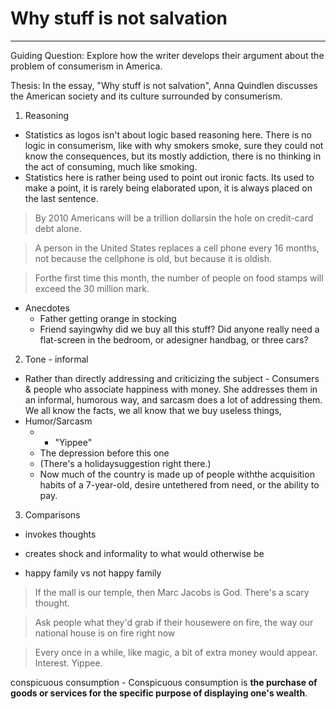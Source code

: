 # Why stuff is not salvation
---

Guiding Question: Explore how the writer develops their argument about the problem of consumerism in America.

Thesis:
In the essay, "Why stuff is not salvation", Anna Quindlen discusses the American society and its culture surrounded by consumerism.

1. Reasoning
- Statistics as logos isn't about logic based reasoning here. There is no logic in consumerism, like with why smokers smoke, sure they could not know the consequences, but its mostly addiction, there is no thinking in the act of consuming, much like smoking.
- Statistics here is rather being used to point out ironic facts. Its used to make a point, it is rarely being elaborated upon, it is always placed on the last sentence.

>By 2010 Americans will be a trillion dollarsin the hole on credit-card debt alone.

>A person in the United States replaces a cell phone every 16 months, not because the cellphone is old, but because it is oldish.

>Forthe first time this month, the number of people on food stamps will exceed the 30 million mark.

- Anecdotes
	- Father getting orange in stocking
	- Friend sayingwhy did we buy all this stuff? Did anyone really need a flat-screen in the bedroom, or adesigner handbag, or three cars?

2. Tone - informal
- Rather than directly addressing and criticizing the subject - Consumers & people who associate happiness with money. She addresses them in an informal, humorous way, and sarcasm does a lot of addressing them. We all know the facts, we all know that we buy useless things,
- Humor/Sarcasm
	- - "Yippee"
	- The depression before this one
	- (There's a holidaysuggestion right there.)
	- Now much of the country is made up of people withthe acquisition habits of a 7-year-old, desire untethered from need, or the ability to pay.


3. Comparisons
- invokes thoughts
- creates shock and informality to what would otherwise be 

- happy family vs not happy family

>If the mall is our temple, then Marc Jacobs is God. There's a scary thought.

>Ask people what they'd grab if their housewere on fire, the way our national house is on fire right now

>Every once in a while, like magic, a bit of extra money would appear. Interest. Yippee.



conspicuous consumption - Conspicuous consumption is **the purchase of goods or services for the specific purpose of displaying one's wealth**.
